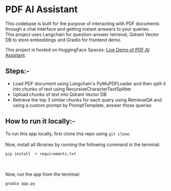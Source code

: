 # PDF AI Assistant
This codebase is built for the purpose of interacting with PDF documents through a chat interface and getting instant answers to your queries.<br>
This project uses Langchain for question-answer retrieval, Qdrant Vector DB to store embeddings and Gradio for frontend demo.<br>

This project is hosted on HuggingFace Spaces: [Live Demo of PDF AI Assistant](https://huggingface.co/spaces/heliosbrahma/ai-pdf-assistant).

## Steps:-
- Load PDF document using Langchain's PyMuPDFLoader and then split it into chunks of text using RecursiveCharacterTextSplitter
- Upload chunks of text into Qdrant Vector DB
- Retrieve the top 3 similar chunks for each query using RetrievalQA and using a custom prompt by PromptTemplate, answer those queries

## How to run it locally:-
To run this app locally, first clone this repo using `git clone`.<br><br>
Now, install all libraries by running the following command in the terminal:<br>
```python
pip install -r requirements.txt
```
<br><br>
Now, run the app from the terminal:<br>
```python
gradio app.py
```
